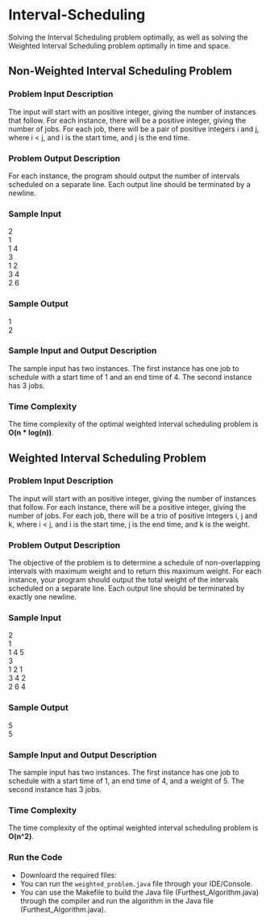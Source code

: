 # Interval-Scheduling
Solving the Interval Scheduling problem optimally, as well as solving the Weighted Interval Scheduling problem optimally in time and space.

## Non-Weighted Interval Scheduling Problem

### Problem Input Description
The input will start with an positive integer, giving the number of instances that follow. For each
instance, there will be a positive integer, giving the number of jobs. For each job, there will be a pair of
positive integers i and j, where i < j, and i is the start time, and j is the end time.

### Problem Output Description
For each instance, the program should output the number of intervals scheduled on a separate line.
Each output line should be terminated by a newline.

### Sample Input
2<br>
1<br>
1 4<br>
3<br>
1 2<br>
3 4<br>
2 6

### Sample Output
1<br>
2

### Sample Input and Output Description
The sample input has two instances. The first instance has one job to schedule with a start time of 1 and an end time of 4. The second instance has 3 jobs.

### Time Complexity
The time complexity of the optimal weighted interval scheduling problem is **O(n * log(n))**.


## Weighted Interval Scheduling Problem

### Problem Input Description
The input will start with an positive integer, giving the number of instances that follow. For each instance, there will be a positive integer, giving the number of jobs. For each job, there will be a trio of positive integers i, j and k, where i < j, and i is the start time, j is the end time, and k is the weight.

### Problem Output Description
The objective of the problem is to determine a schedule of non-overlapping intervals with maximum weight and to return this maximum weight. For each instance, your program should output the total weight of the intervals scheduled on a separate line. Each output line should be terminated by exactly one newline.

### Sample Input
2<br>
1<br>
1 4 5<br>
3<br>
1 2 1<br>
3 4 2<br>
2 6 4

### Sample Output
5<br>
5

### Sample Input and Output Description
The sample input has two instances. The first instance has one job to schedule with a start time of 1, an end time of 4, and a weight of 5. The second instance has 3 jobs.

### Time Complexity
The time complexity of the optimal weighted interval scheduling problem is **O(n^2)**.

### Run the Code
- Downloard the required files:
- You can run the `weighted_problem.java` file through your IDE/Console.
- You can use the Makefile to build the Java file (Furthest_Algorithm.java) through the compiler and run the algorithm in the Java file (Furthest_Algorithm.java).
